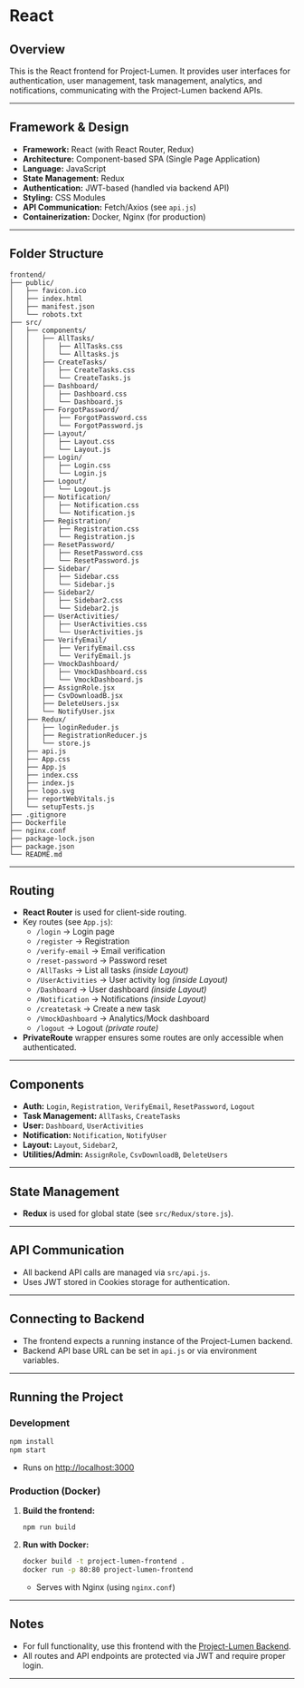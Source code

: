 # React

## Overview

This is the React frontend for Project-Lumen. It provides user interfaces for authentication, user management, task management, analytics, and notifications, communicating with the Project-Lumen backend APIs.

---

## Framework & Design

- **Framework:** React (with React Router, Redux)
- **Architecture:** Component-based SPA (Single Page Application)
- **Language:** JavaScript
- **State Management:** Redux
- **Authentication:** JWT-based (handled via backend API)
- **Styling:** CSS Modules
- **API Communication:** Fetch/Axios (see `api.js`)
- **Containerization:** Docker, Nginx (for production)

---

## Folder Structure

```
frontend/
├── public/
│   ├── favicon.ico
│   ├── index.html
│   ├── manifest.json
│   └── robots.txt
├── src/
│   ├── components/
│   │   ├── AllTasks/
│   │   │   ├── AllTasks.css
│   │   │   └── Alltasks.js
│   │   ├── CreateTasks/
│   │   │   ├── CreateTasks.css
│   │   │   └── CreateTasks.js
│   │   ├── Dashboard/
│   │   │   ├── Dashboard.css
│   │   │   └── Dashboard.js
│   │   ├── ForgotPassword/
│   │   │   ├── ForgotPassword.css
│   │   │   └── ForgotPassword.js
│   │   ├── Layout/
│   │   │   ├── Layout.css
│   │   │   └── Layout.js
│   │   ├── Login/
│   │   │   ├── Login.css
│   │   │   └── Login.js
│   │   ├── Logout/
│   │   │   └── Logout.js
│   │   ├── Notification/
│   │   │   ├── Notification.css
│   │   │   └── Notification.js
│   │   ├── Registration/
│   │   │   ├── Registration.css
│   │   │   └── Registration.js
│   │   ├── ResetPassword/
│   │   │   ├── ResetPassword.css
│   │   │   └── ResetPassword.js
│   │   ├── Sidebar/
│   │   │   ├── Sidebar.css
│   │   │   └── Sidebar.js
│   │   ├── Sidebar2/
│   │   │   ├── Sidebar2.css
│   │   │   └── Sidebar2.js
│   │   ├── UserActivities/
│   │   │   ├── UserActivities.css
│   │   │   └── UserActivities.js
│   │   ├── VerifyEmail/
│   │   │   ├── VerifyEmail.css
│   │   │   └── VerifyEmail.js
│   │   ├── VmockDashboard/
│   │   │   ├── VmockDashboard.css
│   │   │   └── VmockDashboard.js
│   │   ├── AssignRole.jsx
│   │   ├── CsvDownloadB.jsx
│   │   ├── DeleteUsers.jsx
│   │   └── NotifyUser.jsx
│   ├── Redux/
│   │   ├── loginReduder.js
│   │   ├── RegistrationReducer.js
│   │   └── store.js
│   ├── api.js
│   ├── App.css
│   ├── App.js
│   ├── index.css
│   ├── index.js
│   ├── logo.svg
│   ├── reportWebVitals.js
│   └── setupTests.js
├── .gitignore
├── Dockerfile
├── nginx.conf
├── package-lock.json
├── package.json
└── README.md
```

---

## Routing

- **React Router** is used for client-side routing.
- Key routes (see `App.js`):
  - `/login` → Login page
  - `/register` → Registration
  - `/verify-email` → Email verification
  - `/reset-password` → Password reset
  - `/AllTasks` → List all tasks _(inside Layout)_
  - `/UserActivities` → User activity log _(inside Layout)_
  - `/Dashboard` → User dashboard _(inside Layout)_
  - `/Notification` → Notifications _(inside Layout)_
  - `/createtask` → Create a new task
  - `/VmockDashboard` → Analytics/Mock dashboard
  - `/logout` → Logout _(private route)_
- **PrivateRoute** wrapper ensures some routes are only accessible when authenticated.

---

## Components

- **Auth:** `Login`, `Registration`, `VerifyEmail`, `ResetPassword`, `Logout`
- **Task Management:** `AllTasks`, `CreateTasks`
- **User:** `Dashboard`, `UserActivities`
- **Notification:** `Notification`, `NotifyUser`
- **Layout:** `Layout`, `Sidebar2`,
- **Utilities/Admin:** `AssignRole`, `CsvDownloadB`, `DeleteUsers`

---

## State Management

- **Redux** is used for global state (see `src/Redux/store.js`).

---

## API Communication

- All backend API calls are managed via `src/api.js`.
- Uses JWT stored in Cookies storage for authentication.

---

## Connecting to Backend

- The frontend expects a running instance of the Project-Lumen backend.
- Backend API base URL can be set in `api.js` or via environment variables.

---

## Running the Project

### Development

```bash
npm install
npm start
```

- Runs on [http://localhost:3000](http://localhost:3000)

### Production (Docker)

1. **Build the frontend:**
   ```bash
   npm run build
   ```
2. **Run with Docker:**
   ```bash
   docker build -t project-lumen-frontend .
   docker run -p 80:80 project-lumen-frontend
   ```
   - Serves with Nginx (using `nginx.conf`)

---

## Notes

- For full functionality, use this frontend with the [Project-Lumen Backend](../Project-Lumen).
- All routes and API endpoints are protected via JWT and require proper login.

---
